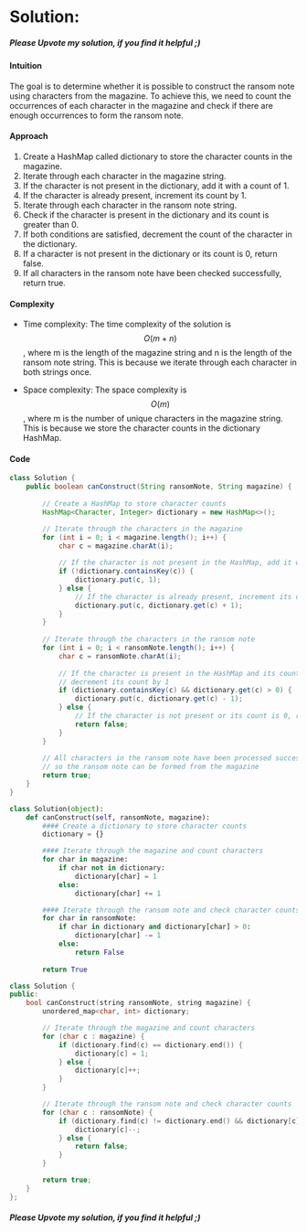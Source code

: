 # Solution:
##### ***Please Upvote my solution, if you find it helpful ;)***

#### Intuition
The goal is to determine whether it is possible to construct the ransom note using characters from the magazine. To achieve this, we need to count the occurrences of each character in the magazine and check if there are enough occurrences to form the ransom note.

#### Approach
1. Create a HashMap called dictionary to store the character counts in the magazine.
1. Iterate through each character in the magazine string.
1. If the character is not present in the dictionary, add it with a count of 1.
1. If the character is already present, increment its count by 1.
1. Iterate through each character in the ransom note string.
1. Check if the character is present in the dictionary and its count is greater than 0.
1. If both conditions are satisfied, decrement the count of the character in the dictionary.
1. If a character is not present in the dictionary or its count is 0, return false.
1. If all characters in the ransom note have been checked successfully, return true.

#### Complexity
- Time complexity:
The time complexity of the solution is $$O(m + n)$$, where m is the length of the magazine string and n is the length of the ransom note string. This is because we iterate through each character in both strings once.

- Space complexity:
The space complexity is $$O(m)$$, where m is the number of unique characters in the magazine string. This is because we store the character counts in the dictionary HashMap.
#### Code
```java
class Solution {
    public boolean canConstruct(String ransomNote, String magazine) {
        
        // Create a HashMap to store character counts
        HashMap<Character, Integer> dictionary = new HashMap<>();

        // Iterate through the characters in the magazine
        for (int i = 0; i < magazine.length(); i++) {
            char c = magazine.charAt(i);
            
            // If the character is not present in the HashMap, add it with count 1
            if (!dictionary.containsKey(c)) {
                dictionary.put(c, 1);
            } else {
                // If the character is already present, increment its count by 1
                dictionary.put(c, dictionary.get(c) + 1);
            }
        }
        
        // Iterate through the characters in the ransom note
        for (int i = 0; i < ransomNote.length(); i++) {
            char c = ransomNote.charAt(i);
            
            // If the character is present in the HashMap and its count is greater than 0,
            // decrement its count by 1
            if (dictionary.containsKey(c) && dictionary.get(c) > 0) {
                dictionary.put(c, dictionary.get(c) - 1);
            } else {
                // If the character is not present or its count is 0, return false
                return false;
            }
        }
        
        // All characters in the ransom note have been processed successfully,
        // so the ransom note can be formed from the magazine
        return true;
    }
}

```
```python
class Solution(object):
    def canConstruct(self, ransomNote, magazine):
        #### Create a dictionary to store character counts
        dictionary = {}

        #### Iterate through the magazine and count characters
        for char in magazine:
            if char not in dictionary:
                dictionary[char] = 1
            else:
                dictionary[char] += 1

        #### Iterate through the ransom note and check character counts
        for char in ransomNote:
            if char in dictionary and dictionary[char] > 0:
                dictionary[char] -= 1
            else:
                return False
        
        return True
```
```cpp
class Solution {
public:
    bool canConstruct(string ransomNote, string magazine) {
        unordered_map<char, int> dictionary;

        // Iterate through the magazine and count characters
        for (char c : magazine) {
            if (dictionary.find(c) == dictionary.end()) {
                dictionary[c] = 1;
            } else {
                dictionary[c]++;
            }
        }

        // Iterate through the ransom note and check character counts
        for (char c : ransomNote) {
            if (dictionary.find(c) != dictionary.end() && dictionary[c] > 0) {
                dictionary[c]--;
            } else {
                return false;
            }
        }

        return true;
    }
};
```
##### ***Please Upvote my solution, if you find it helpful ;)***

